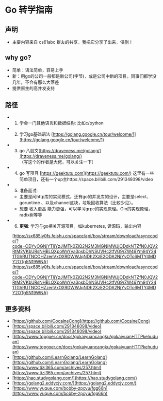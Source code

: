 # Go 转学指南

## 声明

- 主要内容来自 cs61abc 群友的共享，我把它分享了出来，侵删！

## why go?

- 简单：语法简单，容易上手
- 新：用go的公司一般都是新公司(字节)，或是公司中新的项目。同事们都学没几年，不会有那么大落差
- 提供原生的高并发支持

## 路径

- 1. 学会一门其他语言和数据结构: 比如c/python
- 2. 学习go基础语法 [https://golang.google.cn/tour/welcome/1](https://golang.google.cn/tour/welcome/1)
- 3. go 八股文[https://draveness.me/golang/](https://draveness.me/golang/) （写这个的作者是大佬，可以关注一下）
- 4. go 写项目 [https://geektutu.com](https://geektutu.com/) 这里有一些简单项目，还有一个up主https://space.bilibili.com/291348098/video
- 5. 准备面试:
    - 主要是问http库的实现模式，还有go的并发库的设计，主要是select、 goruntime 、以及channel这块，垃圾回收算法（比较少见）。
    - 想要 ~~收入更高~~ 能力更强，可以学习grpc的实现原理。Gin的实现原理，radix树等等
- 6. **更强**: 学习与go相关开源项目，如kubernetes, 读源码，输出内容
    
    [https://sx685iy0fs.feishu.cn/space/api/box/stream/download/asynccode/?code=ODYyOGNjYTljYzJlMTk0ZjQ2N2M3MGNiMWJjODdkNTZfN0JQV2RtM2VKbURsNHBLQXpoWnYya3psbDhNSUVHc2tfVG9rZW46Ym94Y241TGhRUTNCOHZzenVxOXRDWWJqNDh2XzE2ODA2NjYyOTc6MTY4MDY2OTg5N19WNA](https://sx685iy0fs.feishu.cn/space/api/box/stream/download/asynccode/?code=ODYyOGNjYTljYzJlMTk0ZjQ2N2M3MGNiMWJjODdkNTZfN0JQV2RtM2VKbURsNHBLQXpoWnYya3psbDhNSUVHc2tfVG9rZW46Ym94Y241TGhRUTNCOHZzenVxOXRDWWJqNDh2XzE2ODA2NjYyOTc6MTY4MDY2OTg5N19WNA)
    

## 更多资料

- [https://github.com/CocaineCong](https://github.com/CocaineCong)
- [https://space.bilibili.com/291348098/video](https://space.bilibili.com/291348098/video)
- [https://www.topgoer.cn/docs/gokaiyuancangku/gokaiyuanHTTPkehuduan](https://www.topgoer.cn/docs/gokaiyuancangku/gokaiyuanHTTPkehuduan)
- [https://github.com/LearnGolang/LearnGolang](https://github.com/LearnGolang/LearnGolang)
- [https://www.tizi365.com/archives/257.html](https://www.tizi365.com/archives/257.html)
- [https://hao.studygolang.com/](https://hao.studygolang.com/)
- [https://golang2.eddycjy.com/](https://golang2.eddycjy.com/)
- [https://www.yuque.com/bobby-zpcyu/fgg66n](https://www.yuque.com/bobby-zpcyu/fgg66n)
